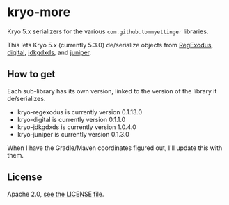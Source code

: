 # kryo-more

Kryo 5.x serializers for the various `com.github.tommyettinger` libraries.

This lets Kryo 5.x (currently 5.3.0) de/serialize objects from [RegExodus](https://github.com/tommyettinger/RegExodus),
[digital](https://github.com/tommyettinger/digital), [jdkgdxds](https://github.com/tommyettinger/jdkgdxds),
and [juniper](https://github.com/tommyettinger/juniper).

## How to get

Each sub-library has its own version, linked to the version of the library it de/serializes.

  - kryo-regexodus is currently version 0.1.13.0
  - kryo-digital is currently version 0.1.1.0
  - kryo-jdkgdxds is currently version 1.0.4.0
  - kryo-juniper is currently version 0.1.3.0

When I have the Gradle/Maven coordinates figured out, I'll update this with them.

## License

Apache 2.0, [see the LICENSE file](LICENSE).